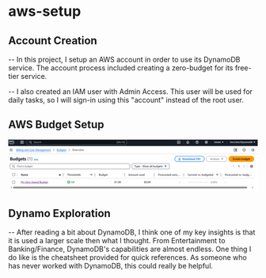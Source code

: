 # aws-setup

## Account Creation
-- In this project, I setup an AWS account in order to use its DynamoDB service.  The account process included creating a zero-budget for its free-tier service.

-- I also created an IAM user with Admin Access.  This user will be used for daily tasks, so I will sign-in using this "account" instead of the root user.

## AWS Budget Setup
![alt text](image.png)

## Dynamo Exploration
-- After reading a bit about DynamoDB, I think one of my key insights is that it is used a larger scale then what I thought. From Entertainment to Banking/Finance, DynamoDB's capabilities are almost endless.  One thing I do like is the cheatsheet provided for quick references. As someone who has never worked with DynamoDB, this could really be helpful.



